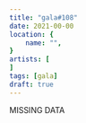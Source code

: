 ```yaml
---
title: "gala#108"
date: 2021-00-00
location: {
    name: "",
}
artists: [
]
tags: [gala]
draft: true
---
```

MISSING DATA

